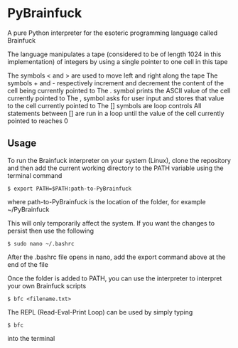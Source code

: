# PyBrainfuck
A pure Python interpreter for the esoteric programming language called Brainfuck

The language manipulates a tape (considered to be of length 1024 in this implementation) of integers by using a single pointer 
to one cell in this tape

The symbols < and > are used to move left and right along the tape
The symbols + and - respectively increment and decrement the content of the cell being currently pointed to
The . symbol prints the ASCII value of the cell currently pointed to
The , symbol asks for user input and stores that value to the cell currently pointed to
The [] symbols are loop controls
All statements between [] are run in a loop until the value of the cell currently pointed to reaches 0

## Usage

To run the Brainfuck interpreter on your system (Linux), clone the repository and then add the current working directory to
the PATH variable using the terminal command 
```
$ export PATH=$PATH:path-to-PyBrainfuck
```
where path-to-PyBrainfuck is the location of the folder, for example ~/PyBrainfuck

This will only temporarily affect the system. If you want the changes to persist then use the following

```
$ sudo nano ~/.bashrc
```
After the .bashrc file opens in nano, add the export command above at the end of the file

Once the folder is added to PATH, you can use the interpreter to interpret your own Brainfuck scripts

```
$ bfc <filename.txt>
```

The REPL (Read-Eval-Print Loop) can be used by simply typing 

```
$ bfc
```
into the terminal
